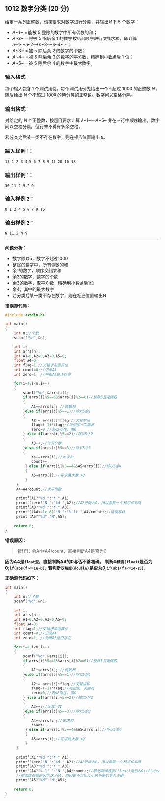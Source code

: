 ## 1012 数字分类 (20 分)

给定一系列正整数，请按要求对数字进行分类，并输出以下 5 个数字：

- *A*~1~ = 能被 5 整除的数字中所有偶数的和；
- *A*~2~ = 将被 5 除后余 1 的数字按给出顺序进行交错求和，即计算 *n*~1~−*n*~2~+*n*~3~−*n*~4~⋯；
- *A*~3~ = 被 5 除后余 2 的数字的个数；
- *A*~4~ = 被 5 除后余 3 的数字的平均数，精确到小数点后 1 位；
- *A*~5~ = 被 5 除后余 4 的数字中最大数字。

### 输入格式：

每个输入包含 1 个测试用例。每个测试用例先给出一个不超过 1000 的正整数 *N*，随后给出 *N* 个不超过 1000 的待分类的正整数。数字间以空格分隔。

### 输出格式：

对给定的 *N* 个正整数，按题目要求计算 *A*~1~—*A*~5~ 并在一行中顺序输出。数字间以空格分隔，但行末不得有多余空格。

若分类之后某一类不存在数字，则在相应位置输出 `N`。

### 输入样例 1：

```in
13 1 2 3 4 5 6 7 8 9 10 20 16 18
```

### 输出样例 1：

```out
30 11 2 9.7 9
```

### 输入样例 2：

```in
8 1 2 4 5 6 7 9 16
```

### 输出样例 2：

```out
N 11 2 N 9
```
---
**问题分析：**
- 数字除以5，数字不超过1000
- 整除的数字中，所有偶数的和
- 余1的数字，顺序交错求和
- 余2的数字，数字的个数
- 余3的数字，取平均数，精确到小数点后1位
- 余4，其中的最大数字
- 若分类后某一类不存在数字，则在相应位置输出N

**错误源代码：**
```c
#include <stdio.h>

int main()
{
	int n;//个数
	scanf("%d",&n);
	
	int i;
	int arrs[n];
	int A1=0,A2=0,A3=0,A5=0;
	float A4=0;
	int flag=1;//交错求和运算位 
	int count=0;//记录A4 
	int zero=1; //判断A2是否存在 
	
	for(i=0;i<n;i++)
	{
		scanf("%d",&arrs[i]);
		if(arrs[i]%5==0&&arrs[i]%2==0)//整除5且是偶数 
		{
			A1+=arrs[i]; //偶数和 
		}else if(arrs[i]%5==1)//除以5余1
		{
			A2+= arrs[i]*flag;//交错求和
			flag=(-1)*flag;//每相加一次置反 
			zero=0;//若A2存在，置0 
		} else if(arrs[i]%5==2)//除以5余2 
		{
			A3++;//计算个数 
		}else if(arrs[i]%5==3)//除以5余3
		{
			A4+=arrs[i];//先求和 
			count++; 
		 } else if(arrs[i]%5==4&&A5<arrs[i])//除以5余4
		 {
		 	A5=arrs[i];//寻求最大数 AQ
		 }
	 }  
	 A4=A4/count;//求平均数
	 
	 printf(A1?"%d ":"N ",A1);
	 printf(zero?"N ":"%d ",A2);//A2可能为0，所以需要一个标志位判断
	 printf(A3?"%d ":"N ",A3);
	 printf((A4<=1e-6)?"N ":"%.1f ",A4/count);//错误写法 
	 printf(A5?"%d":"N",A5);
	
	return 0;
}
```

**错误原因：**

> 错误1：令A4=A4/count，直接判断A4是否为0

**因为A4是`float型`，直接判断A4的0与否不够准确。
判断`单精度(float)`是否为0;`if(abs(f)<=1e-6);`
若判断`双精度(double)`是否为0;`if(abs(f)<=1e-15);`**

**正确源代码如下：**
```C
int main()
{
	int n;//个数
	scanf("%d",&n);
	
	int i;
	int arrs[n];
	int A1=0,A2=0,A3=0,A5=0;
	float A4=0;
	int flag=1;//交错求和运算位 
	int count=0;//记录A4 
	int zero=1; //判断A2是否存在 
	
	for(i=0;i<n;i++)
	{
		scanf("%d",&arrs[i]);
		if(arrs[i]%5==0&&arrs[i]%2==0)//整除5且是偶数 
		{
			A1+=arrs[i]; //偶数和 
		}else if(arrs[i]%5==1)//除以5余1
		{
			A2+= arrs[i]*flag;//交错求和
			flag=(-1)*flag;//每相加一次置反 
			zero=0;//若A2存在，置0 
		} else if(arrs[i]%5==2)//除以5余2 
		{
			A3++;//计算个数 
		}else if(arrs[i]%5==3)//除以5余3
		{
			A4+=arrs[i];//先求和 
			count++; 
		 } else if(arrs[i]%5==4&&A5<arrs[i])//除以5余4
		 {
		 	A5=arrs[i];//寻求最大数 AQ
		 }
	 }  
	 
	 printf(A1?"%d ":"N ",A1);
	 printf(zero?"N ":"%d ",A2);//A2可能为0，所以需要一个标志位判断
	 printf(A3?"%d ":"N ",A3);
	 printf(A4?"%.1f ":"N ",A4/count);//若判断单精度(float)是否为0;if(abs(f)<=1e-6);    若判断双精度(double)是否为0;if(abs(f)<=1e-15)；
	 //前面错误都是因为这个A4，原因是不用比大小来判断它是否正确 
	 printf(A5?"%d":"N",A5);
	
	return 0;
}
```